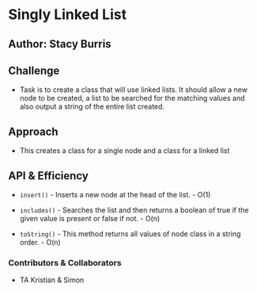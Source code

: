 # Singly Linked List

## Author: Stacy Burris

## Challenge

+ Task is to create a class that will use linked lists. It should allow a new node to be created, a list to be searched for the matching values and also output a string of the entire list created.

## Approach

+ This creates a class for a single node and a class for a linked list

## API & Efficiency

+ `insert()` - Inserts a new node at the head of the list. - O(1)

+ `includes()` - Searches the list and then returns a boolean of true if the given value is present or false if not. - O(n)

+ `toString()` - This method returns all values of node class in a string order. - O(n)

### Contributors & Collaborators

+ TA Kristian & Simon